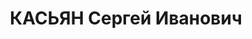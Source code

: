 ---
title: КАСЬЯН Сергей Иванович
description: "родился 16(28).01.1876 в Шуше, Нагорный Карабах - расстрелян 12.1937,\
  \ с 1905 член РСДРП Образование 1901 - \t учёба в Лейпцигском коммерческом институте\
  \  - 1904\t учёба на философском факультете Берлинского университета\\n \t кандидат\
  \ коммерческих наук \t кандидат философских наук Послужной список 1918 - \t член\
  \ Кавказского краевого комитета РКП(б) 1918 - \t член Тифлисского бюро Кавказского\
  \ краевого комитета РКП(б) 9.1919 - \t член Армянского комитета РКП(б) 29.11.1920\
  \ - 3.1921\t председатель Военно-революционного комитета Армении 7.1921 - 11.1922\t\
  \ кандидат в члены Исполнительного Комитета Коммунистического Интернационала 1924\
  \ - \t ректор Закавказского коммунистического университета имени 26-ти Бакинских\
  \ комиссаров  - 1927\t председатель Совета Национальностей ЦИК ЗСФСР 1927 - 1931\t\
  \ председатель ЦИК ЗСФСР 7.1928 - 12.1930\t председатель ЦИК ССР Армения - Армянской\
  \ ССР 1931 - 1934\t председатель Верховного Суда ЗСФСР \t арестован"
---